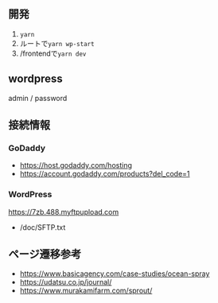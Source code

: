 ## 開発
1. `yarn`
1. ルートで`yarn wp-start`
1. /frontendで`yarn dev`

## wordpress
admin / password

## 接続情報

### GoDaddy
- https://host.godaddy.com/hosting
- https://account.godaddy.com/products?del_code=1

### WordPress
https://7zb.488.myftpupload.com
- /doc/SFTP.txt


## ページ遷移参考
- https://www.basicagency.com/case-studies/ocean-spray
- https://udatsu.co.jp/journal/
- https://www.murakamifarm.com/sprout/
